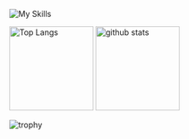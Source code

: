 ![My Skills](https://skillicons.dev/icons?i=js,ts,vue,vite,nuxtjs,pinia,react,nextjs,nodejs,supabase,astro,docker,figma,github,netlify,vercel)

<p align="left"> 
  <img alt="Top Langs" height="150px" src="https://github-readme-stats.vercel.app/api/top-langs/?username=mars-tatsuru&layout=compact&show_icons=true&theme=onedark" />
  <img alt="github stats" height="150px" src="https://github-readme-stats.vercel.app/api?username=mars-tatsuru&theme=onedark&show_icons=ture" />
</p>

![trophy](https://github-profile-trophy.vercel.app/?username=mars-tatsuru&theme=onedark&column=7)

